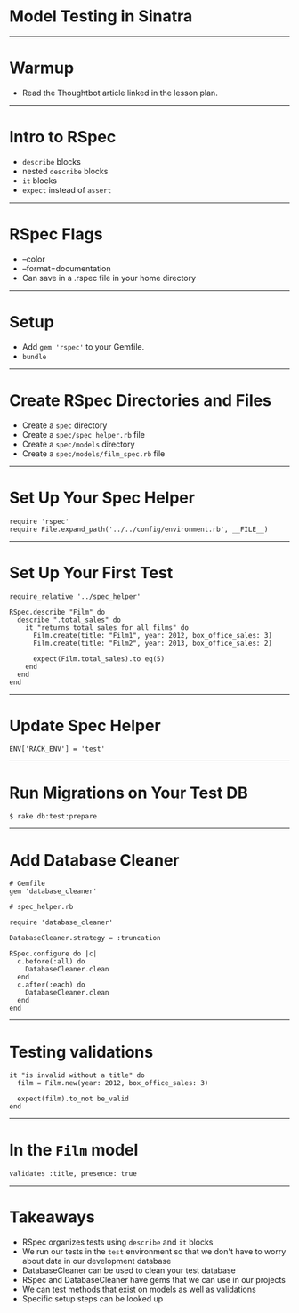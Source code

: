 # Model Testing in Sinatra

---

# Warmup

* Read the Thoughtbot article linked in the lesson plan.

---

# Intro to RSpec

* `describe` blocks
* nested `describe` blocks
* `it` blocks
* `expect` instead of `assert`

---

# RSpec Flags

* –color
* –format=documentation
* Can save in a .rspec file in your home directory

---

# Setup

* Add `gem 'rspec'` to your Gemfile.
* `bundle`

---

# Create RSpec Directories and Files

* Create a `spec` directory
* Create a `spec/spec_helper.rb` file
* Create a `spec/models` directory
* Create a `spec/models/film_spec.rb` file

---

# Set Up Your Spec Helper

```
require 'rspec'
require File.expand_path('../../config/environment.rb', __FILE__)
```

---

# Set Up Your First Test

```
require_relative '../spec_helper'

RSpec.describe "Film" do
  describe ".total_sales" do
    it "returns total sales for all films" do
      Film.create(title: "Film1", year: 2012, box_office_sales: 3)
      Film.create(title: "Film2", year: 2013, box_office_sales: 2)

      expect(Film.total_sales).to eq(5)
    end
  end
end
```

---

# Update Spec Helper

```
ENV['RACK_ENV'] = 'test'
```

---

# Run Migrations on Your Test DB

```
$ rake db:test:prepare
```

---

# Add Database Cleaner

```
# Gemfile
gem 'database_cleaner'

# spec_helper.rb

require 'database_cleaner'

DatabaseCleaner.strategy = :truncation

RSpec.configure do |c|
  c.before(:all) do
    DatabaseCleaner.clean
  end
  c.after(:each) do
    DatabaseCleaner.clean
  end
end
```

---

# Testing validations

```
it "is invalid without a title" do
  film = Film.new(year: 2012, box_office_sales: 3)

  expect(film).to_not be_valid
end
```

---

# In the `Film` model

```
validates :title, presence: true
```

---

# Takeaways

* RSpec organizes tests using `describe` and `it` blocks
* We run our tests in the `test` environment so that we don't have to worry about data in our development database
* DatabaseCleaner can be used to clean your test database
* RSpec and DatabaseCleaner have gems that we can use in our projects
* We can test methods that exist on models as well as validations
* Specific setup steps can be looked up

